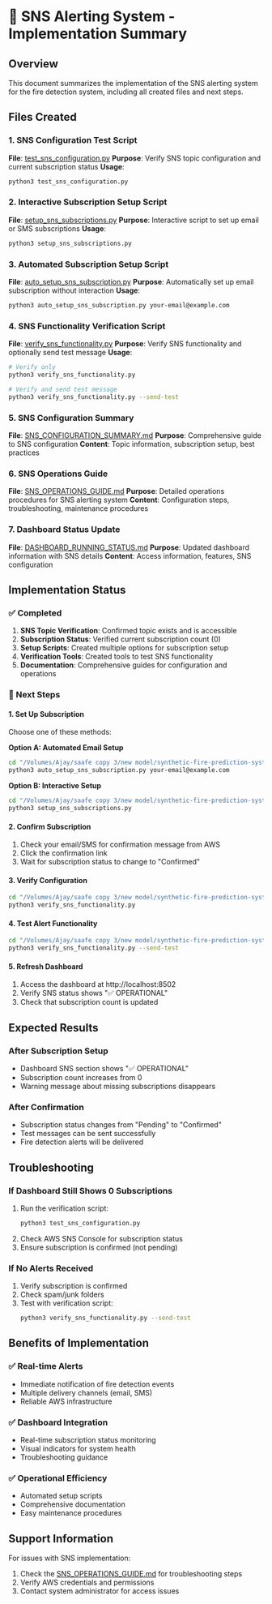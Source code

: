 # 📢 SNS Alerting System - Implementation Summary

## Overview
This document summarizes the implementation of the SNS alerting system for the fire detection system, including all created files and next steps.

## Files Created

### 1. SNS Configuration Test Script
**File**: [test_sns_configuration.py](file:///Volumes/Ajay/saafe%20copy%203/new%20model/synthetic-fire-prediction-system/test_sns_configuration.py)
**Purpose**: Verify SNS topic configuration and current subscription status
**Usage**: 
```bash
python3 test_sns_configuration.py
```

### 2. Interactive Subscription Setup Script
**File**: [setup_sns_subscriptions.py](file:///Volumes/Ajay/saafe%20copy%203/new%20model/synthetic-fire-prediction-system/setup_sns_subscriptions.py)
**Purpose**: Interactive script to set up email or SMS subscriptions
**Usage**: 
```bash
python3 setup_sns_subscriptions.py
```

### 3. Automated Subscription Setup Script
**File**: [auto_setup_sns_subscription.py](file:///Volumes/Ajay/saafe%20copy%203/new%20model/synthetic-fire-prediction-system/auto_setup_sns_subscription.py)
**Purpose**: Automatically set up email subscription without interaction
**Usage**: 
```bash
python3 auto_setup_sns_subscription.py your-email@example.com
```

### 4. SNS Functionality Verification Script
**File**: [verify_sns_functionality.py](file:///Volumes/Ajay/saafe%20copy%203/new%20model/synthetic-fire-prediction-system/verify_sns_functionality.py)
**Purpose**: Verify SNS functionality and optionally send test message
**Usage**: 
```bash
# Verify only
python3 verify_sns_functionality.py

# Verify and send test message
python3 verify_sns_functionality.py --send-test
```

### 5. SNS Configuration Summary
**File**: [SNS_CONFIGURATION_SUMMARY.md](file:///Volumes/Ajay/saafe%20copy%203/new%20model/synthetic-fire-prediction-system/SNS_CONFIGURATION_SUMMARY.md)
**Purpose**: Comprehensive guide to SNS configuration
**Content**: Topic information, subscription setup, best practices

### 6. SNS Operations Guide
**File**: [SNS_OPERATIONS_GUIDE.md](file:///Volumes/Ajay/saafe%20copy%203/new%20model/synthetic-fire-prediction-system/SNS_OPERATIONS_GUIDE.md)
**Purpose**: Detailed operations procedures for SNS alerting system
**Content**: Configuration steps, troubleshooting, maintenance procedures

### 7. Dashboard Status Update
**File**: [DASHBOARD_RUNNING_STATUS.md](file:///Volumes/Ajay/saafe%20copy%203/new%20model/synthetic-fire-prediction-system/DASHBOARD_RUNNING_STATUS.md)
**Purpose**: Updated dashboard information with SNS details
**Content**: Access information, features, SNS configuration

## Implementation Status

### ✅ Completed
1. **SNS Topic Verification**: Confirmed topic exists and is accessible
2. **Subscription Status**: Verified current subscription count (0)
3. **Setup Scripts**: Created multiple options for subscription setup
4. **Verification Tools**: Created tools to test SNS functionality
5. **Documentation**: Comprehensive guides for configuration and operations

### 🚀 Next Steps

#### 1. Set Up Subscription
Choose one of these methods:

**Option A: Automated Email Setup**
```bash
cd "/Volumes/Ajay/saafe copy 3/new model/synthetic-fire-prediction-system"
python3 auto_setup_sns_subscription.py your-email@example.com
```

**Option B: Interactive Setup**
```bash
cd "/Volumes/Ajay/saafe copy 3/new model/synthetic-fire-prediction-system"
python3 setup_sns_subscriptions.py
```

#### 2. Confirm Subscription
1. Check your email/SMS for confirmation message from AWS
2. Click the confirmation link
3. Wait for subscription status to change to "Confirmed"

#### 3. Verify Configuration
```bash
cd "/Volumes/Ajay/saafe copy 3/new model/synthetic-fire-prediction-system"
python3 verify_sns_functionality.py
```

#### 4. Test Alert Functionality
```bash
cd "/Volumes/Ajay/saafe copy 3/new model/synthetic-fire-prediction-system"
python3 verify_sns_functionality.py --send-test
```

#### 5. Refresh Dashboard
1. Access the dashboard at http://localhost:8502
2. Verify SNS status shows "✅ OPERATIONAL"
3. Check that subscription count is updated

## Expected Results

### After Subscription Setup
- Dashboard SNS section shows "✅ OPERATIONAL"
- Subscription count increases from 0
- Warning message about missing subscriptions disappears

### After Confirmation
- Subscription status changes from "Pending" to "Confirmed"
- Test messages can be sent successfully
- Fire detection alerts will be delivered

## Troubleshooting

### If Dashboard Still Shows 0 Subscriptions
1. Run the verification script:
   ```bash
   python3 test_sns_configuration.py
   ```
2. Check AWS SNS Console for subscription status
3. Ensure subscription is confirmed (not pending)

### If No Alerts Received
1. Verify subscription is confirmed
2. Check spam/junk folders
3. Test with verification script:
   ```bash
   python3 verify_sns_functionality.py --send-test
   ```

## Benefits of Implementation

### ✅ Real-time Alerts
- Immediate notification of fire detection events
- Multiple delivery channels (email, SMS)
- Reliable AWS infrastructure

### ✅ Dashboard Integration
- Real-time subscription status monitoring
- Visual indicators for system health
- Troubleshooting guidance

### ✅ Operational Efficiency
- Automated setup scripts
- Comprehensive documentation
- Easy maintenance procedures

## Support Information

For issues with SNS implementation:
1. Check the [SNS_OPERATIONS_GUIDE.md](file:///Volumes/Ajay/saafe%20copy%203/new%20model/synthetic-fire-prediction-system/SNS_OPERATIONS_GUIDE.md) for troubleshooting steps
2. Verify AWS credentials and permissions
3. Contact system administrator for access issues